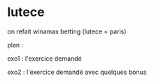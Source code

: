 # lutece
on refait winamax betting
(lutece = paris)

plan :

  exo1 : l'exercice demandé

  exo2 : l'exercice demandé avec quelques bonus
